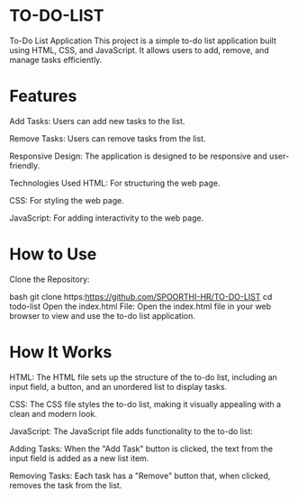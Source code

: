 # TO-DO-LIST
To-Do List Application
This project is a simple to-do list application built using HTML, CSS, and JavaScript. It allows users to add, remove, and manage tasks efficiently.

# Features
Add Tasks: Users can add new tasks to the list.

Remove Tasks: Users can remove tasks from the list.

Responsive Design: The application is designed to be responsive and user-friendly.

Technologies Used
HTML: For structuring the web page.

CSS: For styling the web page.

JavaScript: For adding interactivity to the web page.

# How to Use
Clone the Repository:

bash
git clone https:https://github.com/SPOORTHI-HR/TO-DO-LIST
cd todo-list
Open the index.html File: Open the index.html file in your web browser to view and use the to-do list application.

# How It Works
HTML: The HTML file sets up the structure of the to-do list, including an input field, a button, and an unordered list to display tasks.

CSS: The CSS file styles the to-do list, making it visually appealing with a clean and modern look.

JavaScript: The JavaScript file adds functionality to the to-do list:

Adding Tasks: When the "Add Task" button is clicked, the text from the input field is added as a new list item.

Removing Tasks: Each task has a "Remove" button that, when clicked, removes the task from the list.
